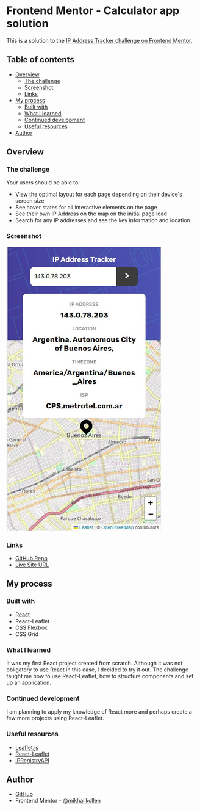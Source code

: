 # Frontend Mentor - Calculator app solution

This is a solution to the [IP Address Tracker challenge on Frontend Mentor](https://www.frontendmentor.io/challenges/ip-address-tracker-I8-0yYAH0/hub).

## Table of contents

- [Overview](#overview)
  - [The challenge](#the-challenge)
  - [Screenshot](#screenshot)
  - [Links](#links)
- [My process](#my-process)
  - [Built with](#built-with)
  - [What I learned](#what-i-learned)
  - [Continued development](#continued-development)
  - [Useful resources](#useful-resources)
- [Author](#author)

## Overview

### The challenge

Your users should be able to:

- View the optimal layout for each page depending on their device's screen size
- See hover states for all interactive elements on the page
- See their own IP Address on the map on the initial page load
- Search for any IP addresses and see the key information and location

### Screenshot

![](./screenshot.JPG)

### Links

- [GitHub Repo](https://github.com/mikhailkollen/react-ip-address-tracker-app)
- [Live Site URL](https://mikhailkollen.github.io/react-ip-address-tracker-app/)

## My process

### Built with

- React
- React-Leaflet
- CSS Flexbox
- CSS Grid

### What I learned

It was my first React project created from scratch. Although it was not obligatory to use React in this case, I decided to try it out. The challenge taught me how to use React-Leaflet, how to structure components and set up an application.

### Continued development

I am planning to apply my knowledge of React more and perhaps create a few more projects using React-Leaflet.

### Useful resources

- [Leaflet.js](https://leafletjs.com/)
- [React-Leaflet](https://react-leaflet.js.org/)
- [IPRegistryAPI](https://ipregistry.co/docs/endpoints)

## Author

- [GitHub](https://github.com/mikhailkollen)
- Frontend Mentor - [@mikhailkollen](https://www.frontendmentor.io/profile/mikhailkollen)
